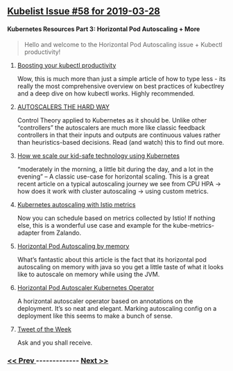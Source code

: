 ## [Kubelist Issue #58 for 2019-03-28](https://kubelist.com/issue/58)

#### Kubernetes Resources Part 3: Horizontal Pod Autoscaling + More

> Hello and welcome to the Horizontal Pod Autoscaling issue + Kubectl productivity!

1. [Boosting your kubectl productivity](https://learnk8s.io/blog/kubectl-productivity/)

    Wow, this is much more than just a simple article of how to type less - its really the most comprehensive overview on best practices of kubectlrey and a deep dive on how kubectl works. Highly recommended.
1. [AUTOSCALERS THE HARD WAY](https://www.engineyard.com/blog/autoscalers-the-hard-way)

    Control Theory applied to Kubernetes as it should be. Unlike other “controllers” the autoscalers are much more like classic feedback controllers in that their inputs and outputs are continuous values rather than heuristics-based decisions. Read (and watch) this to find out more.
1. [How we scale our kid-safe technology using Kubernetes](https://blog.superawesome.com/2019/02/26/how-we-scale-our-kid-safe-technology-using-auto-scaling-on-kubernetes/)

    “moderately in the morning, a little bit during the day, and a lot in the evening” – A classic use-case for horizontal scaling. This is a great recent article on a typical autoscaling journey we see from CPU HPA -> how does it work with cluster autoscaling -> using custom metrics.
1. [Kubernetes autoscaling with Istio metrics](https://medium.com/google-cloud/kubernetes-autoscaling-with-istio-metrics-76442253a45a)

    Now you can schedule based on metrics collected by Istio! If nothing else, this is a wonderful use case and example for the kube-metrics-adapter from Zalando. 
1. [Horizontal Pod Autoscaling by memory](https://koudingspawn.de/kubernetes-autoscaling/)

    What’s fantastic about this article is the fact that its horizontal pod autoscaling on memory with java so you get a little taste of what it looks like to autoscale on memory while using the JVM.
1. [Horizontal Pod Autoscaler Kubernetes Operator](https://banzaicloud.com/blog/k8s-hpa-operator/)

    A horizontal autoscaler operator based on annotations on the deployment. It’s so neat and elegant. Marking autoscaling config on a deployment like this seems to make a bunch of sense.
1. [Tweet of the Week](https://twitter.com/danielepolencic/status/1110853917166854145)

    Ask and you shall receive.

### [ << Prev ](kubelist-57.md) ------------- [ Next >> ](kubelist-59.md)